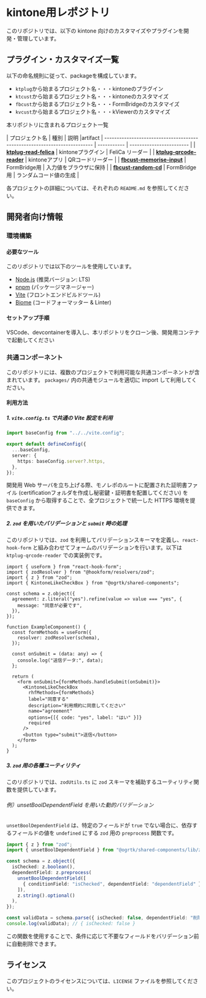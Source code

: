 # kintone用レポジトリ

このリポジトリでは、以下の kintone 向けのカスタマイズやプラグインを開発・管理しています。

## プラグイン・カスタマイズ一覧

以下の命名規則に従って、packageを構成しています。
- `ktplug`から始まるプロジェクト名・・・kintoneのプラグイン
- `ktcust`から始まるプロジェクト名・・・kintoneのカスタマイズ
- `fbcust`から始まるプロジェクト名・・・FormBridgeのカスタマイズ
- `kvcust`から始まるプロジェクト名・・・kViewerのカスタマイズ

本リポジトリに含まれるプロジェクト一覧

| プロジェクト名                                                                   | 種別          | 説明                       |artifact
| ------------------------------------------------------------------------- | ----------- | ------------------------ |
| [**ktplug-read-felica**](https://github.com/ogrtk/best-kintone-plugins/tree/main/packages/ktplug-read-felica) | kintoneプラグイン  | FeliCa リーダー |
| [**ktplug-qrcode-reader**](https://github.com/ogrtk/best-kintone-plugins/tree/main/packages/ktplug-qrcode-reader)               | kintoneアプリ  | QRコードリーダー          |
| [**fbcust-memorise-input**](https://github.com/ogrtk/best-kintone-plugins/tree/main/packages/fbcust-memorise-input)                       | FormBridge用 | 入力値をブラウザに保持         |
| [**fbcust-random-cd**](https://github.com/ogrtk/best-kintone-plugins/tree/main/packages/fbcust-random-cd)                       | FormBridge用 | ランダムコード値の生成         |

各プロジェクトの詳細については、それぞれの `README.md` を参照してください。

## 開発者向け情報

### 環境構築

#### 必要なツール

このリポジトリでは以下のツールを使用しています。

- [Node.js](https://nodejs.org/) (推奨バージョン: LTS)
- [pnpm](https://pnpm.io/) (パッケージマネージャー)
- [Vite](https://vitejs.dev/) (フロントエンドビルドツール)
- [Biome](https://biomejs.dev/) (コードフォーマッター & Linter)

#### セットアップ手順

VSCode、devcontainerを導入し、本リポジトリをクローン後、開発用コンテナで起動してください


### 共通コンポーネント

このリポジトリには、複数のプロジェクトで利用可能な共通コンポーネントが含まれています。
`packages/` 内の共通モジュールを適切に import して利用してください。

#### 利用方法

##### 1. `vite.config.ts` で共通の Vite 設定を利用

```ts
import baseConfig from "../../vite.config";

export default defineConfig({
  ...baseConfig,
  server: {
    https: baseConfig.server?.https,
  },
});
```

開発用 Web サーバを立ち上げる際、モノレポのルートに配置された証明書ファイル (certificationフォルダを作成し秘密鍵・証明書を配置してください) を `baseConfig` から取得することで、全プロジェクトで統一した HTTPS 環境を提供できます。

##### 2. `zod` を用いたバリデーションと `submit` 時の処理

このリポジトリでは、`zod` を利用してバリデーションスキーマを定義し、`react-hook-form` と組み合わせてフォームのバリデーションを行います。以下は `ktplug-qrcode-reader` での実装例です。

```tsx
import { useForm } from "react-hook-form";
import { zodResolver } from "@hookform/resolvers/zod";
import { z } from "zod";
import { KintoneLikeCheckBox } from "@ogrtk/shared-components";

const schema = z.object({
  agreement: z.literal("yes").refine(value => value === "yes", {
    message: "同意が必要です",
  }),
});

function ExampleComponent() {
  const formMethods = useForm({
    resolver: zodResolver(schema),
  });

  const onSubmit = (data: any) => {
    console.log("送信データ:", data);
  };

  return (
    <form onSubmit={formMethods.handleSubmit(onSubmit)}>
      <KintoneLikeCheckBox
        rhfMethods={formMethods}
        label="同意する"
        description="利用規約に同意してください"
        name="agreement"
        options={[{ code: "yes", label: "はい" }]}
        required
      />
      <button type="submit">送信</button>
    </form>
  );
}
```

##### 3. `zod` 用の各種ユーティリティ

このリポジトリでは、`zodUtils.ts` に `zod` スキーマを補助するユーティリティ関数を提供しています。

###### 例）unsetBoolDependentField を用いた動的バリデーション

`unsetBoolDependentField` は、特定のフィールドが `true` でない場合に、依存するフィールドの値を `undefined` にする `zod` 用の `preprocess` 関数です。

```ts
import { z } from "zod";
import { unsetBoolDependentField } from "@ogrtk/shared-components/lib/zodUtils";

const schema = z.object({
  isChecked: z.boolean(),
  dependentField: z.preprocess(
    unsetBoolDependentField([
      { conditionField: "isChecked", dependentField: "dependentField" },
    ]),
    z.string().optional()
  ),
});

const validData = schema.parse({ isChecked: false, dependentField: "削除される" });
console.log(validData); // { isChecked: false }
```

この関数を使用することで、条件に応じて不要なフィールドをバリデーション前に自動削除できます。

## ライセンス

このプロジェクトのライセンスについては、`LICENSE` ファイルを参照してください。

